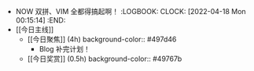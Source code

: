 - NOW 双拼、VIM 全都得搞起啊！
  :LOGBOOK:
  CLOCK: [2022-04-18 Mon 00:15:14]
  :END:
- [[今日主线]]
	- [[今日聚焦]] (4h)
	  background-color:: #497d46
		- Blog 补完计划！
	- [[今日奖赏]] (0.5h)
	  background-color:: #49767b